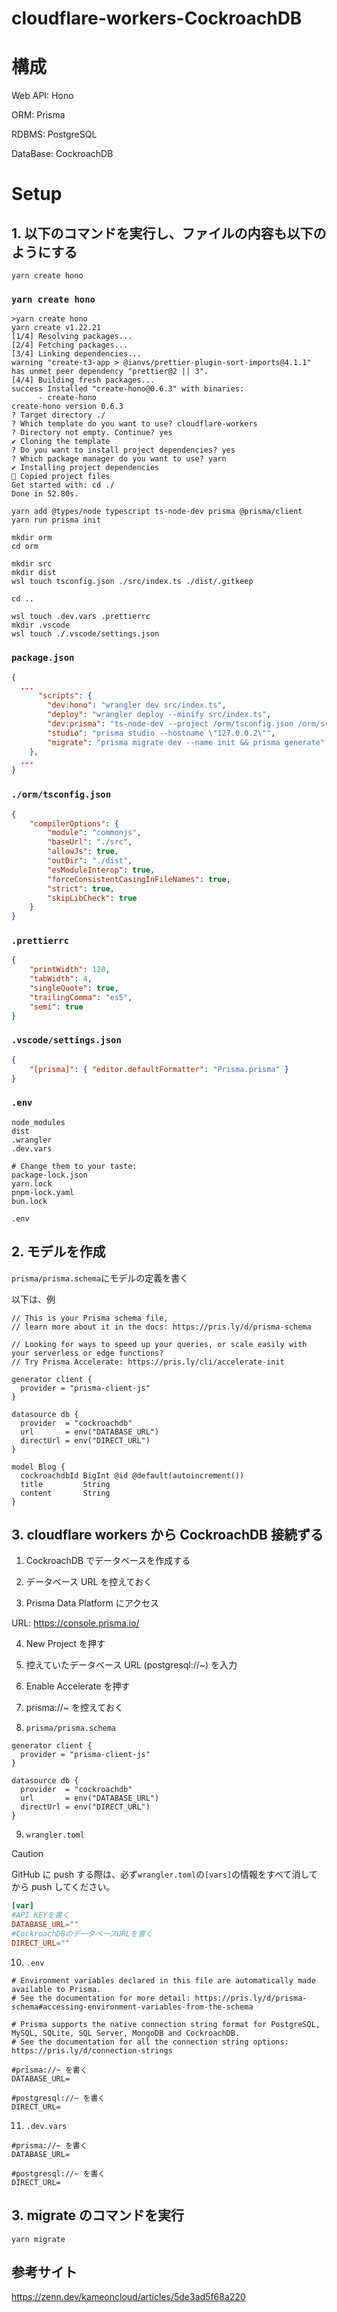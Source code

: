 # cloudflare-workers-CockroachDB

# 構成

Web API: Hono

ORM: Prisma

RDBMS: PostgreSQL

DataBase: CockroachDB

# Setup

## 1. 以下のコマンドを実行し、ファイルの内容も以下のようにする

```shell
yarn create hono
```

### `yarn create hono`

```
>yarn create hono
yarn create v1.22.21
[1/4] Resolving packages...
[2/4] Fetching packages...
[3/4] Linking dependencies...
warning "create-t3-app > @ianvs/prettier-plugin-sort-imports@4.1.1" has unmet peer dependency "prettier@2 || 3".
[4/4] Building fresh packages...
success Installed "create-hono@0.6.3" with binaries:
      - create-hono
create-hono version 0.6.3
? Target directory ./
? Which template do you want to use? cloudflare-workers
? Directory not empty. Continue? yes
✔ Cloning the template
? Do you want to install project dependencies? yes
? Which package manager do you want to use? yarn
✔ Installing project dependencies
🎉 Copied project files
Get started with: cd ./
Done in 52.80s.
```

```shell
yarn add @types/node typescript ts-node-dev prisma @prisma/client
yarn run prisma init

mkdir orm
cd orm

mkdir src
mkdir dist
wsl touch tsconfig.json ./src/index.ts ./dist/.gitkeep

cd ..

wsl touch .dev.vars .prettierrc
mkdir .vscode
wsl touch ./.vscode/settings.json
```

### `package.json`

```json
{
  ...
      "scripts": {
        "dev:hono": "wrangler dev src/index.ts",
        "deploy": "wrangler deploy --minify src/index.ts",
        "dev:prisma": "ts-node-dev --project /orm/tsconfig.json /orm/src/index.ts",
        "studio": "prisma studio --hostname \"127.0.0.2\"",
        "migrate": "prisma migrate dev --name init && prisma generate"
    },
  ...
}
```

### `./orm/tsconfig.json`

```json
{
    "compilerOptions": {
        "module": "commonjs",
        "baseUrl": "./src",
        "allowJs": true,
        "outDir": "./dist",
        "esModuleInterop": true,
        "forceConsistentCasingInFileNames": true,
        "strict": true,
        "skipLibCheck": true
    }
}
```

### `.prettierrc`

```json
{
    "printWidth": 120,
    "tabWidth": 4,
    "singleQuote": true,
    "trailingComma": "es5",
    "semi": true
}
```

### `.vscode/settings.json`

```json
{
    "[prisma]": { "editor.defaultFormatter": "Prisma.prisma" }
}
```

### `.env`

```gitignore
node_modules
dist
.wrangler
.dev.vars

# Change them to your taste:
package-lock.json
yarn.lock
pnpm-lock.yaml
bun.lock

.env

```

## 2. モデルを作成

`prisma/prisma.schema`にモデルの定義を書く

以下は、例

```prisma
// This is your Prisma schema file,
// learn more about it in the docs: https://pris.ly/d/prisma-schema

// Looking for ways to speed up your queries, or scale easily with your serverless or edge functions?
// Try Prisma Accelerate: https://pris.ly/cli/accelerate-init

generator client {
  provider = "prisma-client-js"
}

datasource db {
  provider  = "cockroachdb"
  url       = env("DATABASE_URL")
  directUrl = env("DIRECT_URL")
}

model Blog {
  cockroachdbId BigInt @id @default(autoincrement())
  title         String
  content       String
}

```

## 3. cloudflare workers から CockroachDB 接続ずる

1. CockroachDB でデータベースを作成する

2. データベース URL を控えておく

3. Prisma Data Platform にアクセス

URL: https://console.prisma.io/

4. New Project を押す

5. 控えていたデータベース URL (postgresql://~) を入力

6. Enable Accelerate を押す

7. prisma://~ を控えておく

8. `prisma/prisma.schema`

```prisma
generator client {
  provider = "prisma-client-js"
}

datasource db {
  provider  = "cockroachdb"
  url       = env("DATABASE_URL")
  directUrl = env("DIRECT_URL")
}
```

9. `wrangler.toml`

> [!CAUTION]
> GitHub に push する際は、必ず`wrangler.toml`の`[vars]`の情報をすべて消してから push してください。

```toml
[var]
#API KEYを書く
DATABASE_URL=""
#CockroachDBのデータベースURLを書く
DIRECT_URL=""
```

10. `.env`

```env
# Environment variables declared in this file are automatically made available to Prisma.
# See the documentation for more detail: https://pris.ly/d/prisma-schema#accessing-environment-variables-from-the-schema

# Prisma supports the native connection string format for PostgreSQL, MySQL, SQLite, SQL Server, MongoDB and CockroachDB.
# See the documentation for all the connection string options: https://pris.ly/d/connection-strings

#prisma://~ を書く
DATABASE_URL=

#postgresql://~ を書く
DIRECT_URL=

```

11. `.dev.vars`

```dev.vars
#prisma://~ を書く
DATABASE_URL=

#postgresql://~ を書く
DIRECT_URL=

```

## 3. migrate のコマンドを実行

```shell
yarn migrate
```

## 参考サイト

https://zenn.dev/kameoncloud/articles/5de3ad5f68a220
